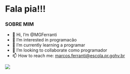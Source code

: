 # Fala pia!!!

### SOBRE MIM 
- 👋 Hi, I’m @MGFerranti
- 👀 I’m interested in programacão
- 🌱 I’m currently learning a programar
- 💞️ I’m looking to collaborate como programador
- 📫 How to reach me: marcos.ferranti@escola.pr.gohv.br

![](https://media.tenor.com/_OVmC8suUqAAAAAd/dino-traktor.gif)

